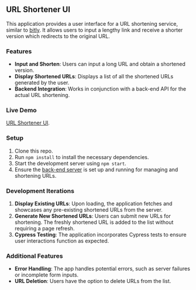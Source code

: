 <!-- ### This repo is used as an assessment during the course of the Turing modules, if you are viewing this repository outside the context of an assessment, you’re in violation of the Academic Integrity policy you agreed to as a student.


# URL Shortener UI

Our company is building a knock off of the site [bitly](https://bitly.com/) to shorten long links. The site will take in a long link and give the user a shortened link that they can put in their browser and be taken to the original long link.

For example, this app will be able to:
* Take in a long link like `https://images.unsplash.com/photo-1470114716159-e389f8712fda?ixlib=rb-1.2.1&ixid=eyJhcHBfaWQiOjEyMDd9&auto=format&fit=crop&w=2550&q=80`
* Submit the long link to a server
* The server will give back a short link like `http://localhost:3001/useshorturl/1`
* The short link will send the user to the same link as the long link! (some server magic that you don't need to worry about)

*Note: the example above will not readily work in the browser*

Wow, that saves a lot of space by making the URL shorter! The back-end API will save all of the URLs that have been submitted to be shortened so the user can come back and use them later.

The back-end server is already setup and ready to go from the back-end team. [The back-end server is located here](https://github.com/turingschool-examples/url-shortener-api).

We need to build a front-end for users to interact with.

## Setup

* Fork, then clone down this repo and change into the cloned down directory
* Run `npm install` to install dependencies
* Run `npm start` to start your development server

Be sure to setup the back-end repo for URL Shortener (NOT nested in the FE repo) to be able to retrieve and save shortened URLs.

## Iterations

### Iteration 0

Make sure to read through all iterations before starting. There is additional API documentation in the README of the BE server; it's highly recommended that you read that closely as well. 

### Iteration 1

A developer just left the company, and they started this front-end. Unfortunately, they didn't document their process or where they left off. 

- Read through the front-end code base. Take a look at what urls are currently stored in the server. 
- Fix any bugs/finish the unfinished functionality that are preventing the app from running.
- Connect the front end to the back end. When the App loads, grab any existing urls on the server, and display them on the DOM. 

### Iteration 2

Right now the App component can receive information from the server, but not send information to it. 

- When the form is submitted, the new url should POST to the the server.
- On a _successful_ POST, the new shortened url should be added to the DOM as well. 

*The user should see the new url without the page refreshing.  The new url should persist on the DOM after refreshing as well.*

### Iteration 3

Write Cypress tests for the following user flows (don't forget to stub your network requests):

* When a user visits the page, they can view the page title, form and the existing shortened URLs
* When a user fills out the form, the information is reflected in the input field values
* When a user fills out and submits the form, the new shortened URL is rendered

### Iteration 4 (extension)

Add and test sad path functionality. For example:
- What should happen if the server sends back a failed request?
- What should happen if the user tries to submit an incomplete form?

### Iteration 5 (extension)

Add and test delete functionality for a URL (the server side endpoint already exists).
-----
This project was bootstrapped with [Create React App](https://github.com/facebook/create-react-app).
-->

## URL Shortener UI

This application provides a user interface for a URL shortening service, similar to [bitly](https://bitly.com/). It allows users to input a lengthy link and receive a shorter version which redirects to the original URL.

### Features

- **Input and Shorten**: Users can input a long URL and obtain a shortened version.
- **Display Shortened URLs**: Displays a list of all the shortened URLs generated by the user.
- **Backend Integration**: Works in conjunction with a back-end API for the actual URL shortening.

### Live Demo

[URL Shortener UI](https://url-shortener-ui.vercel.app/).

### Setup

1. Clone this repo.
2. Run `npm install` to install the necessary dependencies.
3. Start the development server using `npm start`.
4. Ensure the [back-end server](https://github.com/turingschool-examples/url-shortener-api) is set up and running for managing and shortening URLs.

### Development Iterations

1. **Display Existing URLs**: Upon loading, the application fetches and showcases any pre-existing shortened URLs from the server.
2. **Generate New Shortened URLs**: Users can submit new URLs for shortening. The freshly shortened URL is added to the list without requiring a page refresh.
3. **Cypress Testing**: The application incorporates Cypress tests to ensure user interactions function as expected.

### Additional Features

- **Error Handling**: The app handles potential errors, such as server failures or incomplete form inputs.
- **URL Deletion**: Users have the option to delete URLs from the list.


